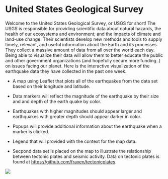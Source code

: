 # United States Geological Survey

Welcome to the United States Geological Survey, or USGS for short! The USGS is responsible for providing scientific data about natural hazards, the health of our ecosystems and environment; and the impacts of climate and land-use change. Their scientists develop new methods and tools to supply timely, relevant, and useful information about the Earth and its processes. They collect a massive amount of data from all over the world each day. Being able to visualize their data will allow them to better educate the public and other government organizations (and hopefully secure more funding..) on issues facing our planet. Here is the interactive visualization of the earthquake data they have collected in the past one week. 

   * A map using Leaflet that plots all of the earthquakes from the data set based on their longitude and latitude.

   * Data markers will reflect the magnitude of the earthquake by their size and and depth of the earth quake by color. 
   
   * Earthquakes with higher magnitudes should appear larger and earthquakes with greater depth should appear darker in color.

   *  Popups will provide additional information about the earthquake when a marker is clicked.

   * Legend that will provided with the context for the map data.
   
   * Secpond data set is placed on the map to illustrate the relationship between tectonic plates and seismic activity.  Data on tectonic plates is found at https://github.com/fraxen/tectonicplates.

   
   
   <img src = "https://github.com/BanuNathan/leaflet-challenge/blob/main/image/Screenshot%20(153).png">

